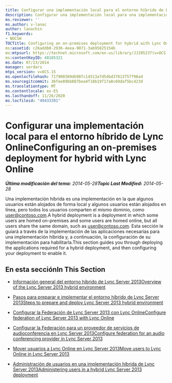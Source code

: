 ```yaml
---
title: Configurar una implementación local para el entorno híbrido de Lync Online
description: Configurar una implementación local para una implementación híbrida con Lync Online.
ms.reviewer: ''
ms.author: v-lanac
author: lanachin
f1.keywords:
- NOCSH
TOCTitle: Configuring an on-premises deployment for hybrid with Lync Online
ms:assetid: c26addb0-2936-4eea-9071-3ab95825154b
ms:mtpsurl: https://technet.microsoft.com/en-us/library/JJ205237(v=OCS.15)
ms:contentKeyID: 48185321
ms.date: 07/23/2014
manager: serdars
mtps_version: v=OCS.15
ms.openlocfilehash: 717900389db98fc14513a7d54bd37813757f98ad
ms.sourcegitcommit: 36fee89bb887bea4f18b19f17a8c69daf5bc423d
ms.translationtype: MT
ms.contentlocale: es-ES
ms.lasthandoff: 11/26/2020
ms.locfileid: "49433391"
---
```

# <a name="configuring-an-on-premises-deployment-for-hybrid-with-lync-online"></a><span data-ttu-id="57c03-103">Configurar una implementación local para el entorno híbrido de Lync Online</span><span class="sxs-lookup"><span data-stu-id="57c03-103">Configuring an on-premises deployment for hybrid with Lync Online</span></span>

<div data-xmlns="http://www.w3.org/1999/xhtml">

<div class="topic" data-xmlns="http://www.w3.org/1999/xhtml" data-msxsl="urn:schemas-microsoft-com:xslt" data-cs="https://msdn.microsoft.com/">

<div data-asp="https://msdn2.microsoft.com/asp">



</div>

<div id="mainSection">

<div id="mainBody"><span data-ttu-id="57c03-104">

<span> </span></span><span class="sxs-lookup"><span data-stu-id="57c03-104">

<span> </span></span></span>

<span data-ttu-id="57c03-105">_**Última modificación del tema:** 2014-05-28_</span><span class="sxs-lookup"><span data-stu-id="57c03-105">_**Topic Last Modified:** 2014-05-28_</span></span>

<span data-ttu-id="57c03-106">Una implementación híbrida es una implementación en la que algunos usuarios están alojados de forma local y algunos usuarios están alojados en línea, pero todos los usuarios comparten el mismo dominio, como user@contoso.com.</span><span class="sxs-lookup"><span data-stu-id="57c03-106">A hybrid deployment is a deployment in which some users are homed on-premises and some users are homed online, but all users share the same domain, such as user@contoso.com.</span></span> <span data-ttu-id="57c03-107">Esta sección le guiará a través de la implementación de las aplicaciones necesarias para una implementación híbrida y, a continuación, la configuración de su implementación para habilitarla.</span><span class="sxs-lookup"><span data-stu-id="57c03-107">This section guides you through deploying the applications required for a hybrid deployment, and then configuring your deployment to enable it.</span></span>

<div>

## <a name="in-this-section"></a><span data-ttu-id="57c03-108">En esta sección</span><span class="sxs-lookup"><span data-stu-id="57c03-108">In This Section</span></span>

  - [<span data-ttu-id="57c03-109">Información general del entorno híbrido de Lync Server 2013</span><span class="sxs-lookup"><span data-stu-id="57c03-109">Overview of the Lync Server 2013 hybrid environment</span></span>](lync-server-2013-overview-of-the-lync-server-hybrid-environment.md)

  - [<span data-ttu-id="57c03-110">Pasos para preparar e implementar el entorno híbrido de Lync Server 2013</span><span class="sxs-lookup"><span data-stu-id="57c03-110">Steps to prepare and deploy Lync Server 2013 hybrid environment</span></span>](lync-server-2013-steps-to-prepare-and-deploy-lync-server-hybrid-environment.md)

  - [<span data-ttu-id="57c03-111">Configurar la Federación de Lync Server 2013 con Lync Online</span><span class="sxs-lookup"><span data-stu-id="57c03-111">Configure federation of Lync Server 2013 with Lync Online</span></span>](lync-server-2013-configure-federation-with-lync-online.md)

  - [<span data-ttu-id="57c03-112">Configurar la Federación para un proveedor de servicios de audioconferencia en Lync Server 2013</span><span class="sxs-lookup"><span data-stu-id="57c03-112">Configure federation for an audio conferencing provider in Lync Server 2013</span></span>](lync-server-2013-configure-federation-for-an-audio-conferencing-provider.md)

  - [<span data-ttu-id="57c03-113">Mover usuarios a Lync Online en Lync Server 2013</span><span class="sxs-lookup"><span data-stu-id="57c03-113">Move users to Lync Online in Lync Server 2013</span></span>](lync-server-2013-move-users-to-lync-online.md)

  - [<span data-ttu-id="57c03-114">Administración de usuarios en una implementación híbrida de Lync Server 2013</span><span class="sxs-lookup"><span data-stu-id="57c03-114">Administering users in a hybrid Lync Server 2013 deployment</span></span>](lync-server-2013-administering-users-in-a-hybrid-deployment.md)

<span data-ttu-id="57c03-115"></div>

</div>

<span> </span>

</div>

</div>

</span><span class="sxs-lookup"><span data-stu-id="57c03-115"></div>

</div>

<span> </span>

</div>

</div>

</span></span></div>

